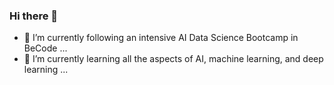 ### Hi there 👋


- 🔭 I’m currently following an intensive AI Data Science Bootcamp in BeCode ...
- 🌱 I’m currently learning all the aspects of AI, machine learning, and deep learning ...

<!--
**arlene14ko/arlene14ko** is a ✨ _special_ ✨ repository because its `README.md` (this file) appears on your GitHub profile.

Here are some ideas to get you started:

- 🔭 I’m currently following an intensive AI Data Science Bootcamp in BeCode ...
- 🌱 I’m currently learning all the aspects of AI, machine learning, and deep learning ...
- 💬 I’m looking for a company where I can show and enhance my skills ...
- 📫 How to reach me: You can send me an email at arlene14ko@gmail.com  ...
- ⚡ Fun fact:  ...
-->
